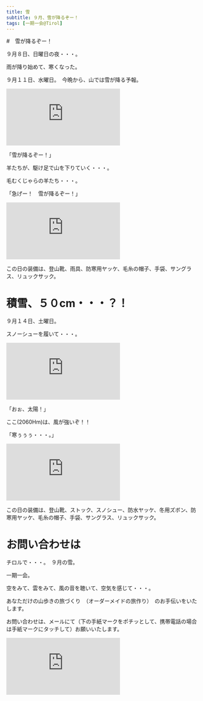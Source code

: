 ```yaml
---
title: 雪
subtitle: ９月、雪が降るぞー！
tags: [一期一会@Tirol]
---
```


#　雪が降るぞー！

９月８日、日曜日の夜・・・。

雨が降り始めて、寒くなった。

９月１１日、水曜日。　今晩から、山では雪が降る予報。

![20240911schaf1](https://piwigo.schickl.de/i.php?/upload/2024/09/15/20240915094939-2f4a772b-me.jpg)

「雪が降るぞー！」

羊たちが、駆け足で山を下りていく・・・。

毛むくじゃらの羊たち・・・。

「急げー！　雪が降るぞー！」

![20240911schaf2](https://piwigo.schickl.de/i.php?/upload/2024/09/15/20240915095216-2a407e83-me.jpg)

この日の装備は、登山靴、雨具、防寒用ヤッケ、毛糸の帽子、手袋、サングラス、リュックサック。


# 積雪、５０cm・・・？！

９月１４日、土曜日。

スノーシューを履いて・・・。

![20240914seefeld-schnee](https://piwigo.schickl.de/i.php?/upload/2024/09/15/20240915095620-b23b5e45-me.jpg)

「おぉ、太陽！」

ここ(2060Hm)は、風が強いぞ！！　　

「寒ぅぅぅ・・・。」

![20240914seefelderjoch](https://piwigo.schickl.de/i.php?/upload/2024/09/15/20240915095516-9cb48499-me.jpg)

この日の装備は、登山靴、ストック、スノシュー、防水ヤッケ、冬用ズボン、防寒用ヤッケ、毛糸の帽子、手袋、サングラス、リュックサック。


# お問い合わせは

チロルで・・・。　９月の雪。

一期一会。

空をみて、雲をみて、風の音を聴いて、空気を感じて・・・。

あなただけの山歩きの旅づくり　（オーダーメイドの旅作り）　のお手伝いをいたします。

お問い合わせは、メールにて（下の手紙マークをポチッとして、携帯電話の場合は手紙マークにタッチして）お願いいたします。

![20240914seefelderjochich](https://piwigo.schickl.de/i.php?/upload/2024/09/15/20240915095340-0d894444-me.jpg)
